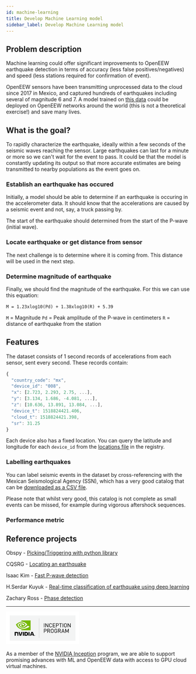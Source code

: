 ```yaml
---
id: machine-learning
title: Develop Machine Learning model
sidebar_label: Develop Machine Learning model
---
```


## Problem description
Machine learning could offer significant improvements to OpenEEW earthquake detection in terms of accuracy (less false positives/negatives) and speed (less stations required for confirmation of event).

OpenEEW sensors have been transmitting unprocessed data to the cloud since 2017 in Mexico, and captured hundreds of earthquakes including several of magnitude 6 and 7. A model trained on [this data](/docs/historic-data/) could be deployed on OpenEEW networks around the world (this is not a theoretical exercise!) and save many lives.

## What is the goal?
To rapidly characterize the earthquake, ideally within a few seconds of the seismic waves reaching the sensor. Large earthquakes can last for a minute or more so we can't wait for the event to pass. It could be that the model is constantly updating its output so that more accurate estimates are being transmitted to nearby populations as the event goes on.

### Establish an earthquake has occured
Initially, a model should be able to determine if an earthquake is occuring in the accelerometer data. It should know that the accelerations are caused by a seismic event and not, say, a truck passing by.

The start of the earthquake should determined from the start of the P-wave (initial wave).

### Locate earthquake or get distance from sensor
The next challenge is to determine where it is coming from. This distance will be used in the next step.

### Determine magnitude of earthquake
Finally, we should find the magnitude of the earthquake. For this we can use this equation:
```
M = 1.23xlog10(Pd) + 1.38xlog10(R) + 5.39
```
`M` = Magnitude
`Pd` = Peak amplitude of the P-wave in centimeters
`R` = distance of earthquake from the station


## Features
The dataset consists of 1 second records of accelerations from each sensor, sent every second. These records contain:

```javascript
{
  "country_code": "mx",
  "device_id": "008",
  "x": [2.723, 2.293, 2.75, ...],
  "y": [3.134, 1.686, -4.081, ...],
  "z": [10.636, 13.891, 13.084, ...],
  "device_t": 1518824421.406,
  "cloud_t": 1518824421.398,
  "sr": 31.25
}
```

Each device also has a fixed location. You can query the latitude and longitude for each `device_id` from the [locations file](#) in the registry.

### Labelling earthquakes
You can label seismic events in the dataset by cross-referencing with the Mexican Seismological Agency (SSN), which has a very good catalog that can be [downloaded as a CSV file](http://www2.ssn.unam.mx:8080/catalogo/).

Please note that whilst very good, this catalog is not complete as small events can be missed, for example during vigorous aftershock sequences.

### Performance metric


## Reference projects
Obspy - [Picking/Triggering with python library](https://docs.obspy.org/tutorial/code_snippets/trigger_tutorial.html)

CQSRG - [Locating an earthquake](http://cqsrg.org/oem/earthquakelocation/)

Isaac Kim - [Fast P-wave detection](https://towardsdatascience.com/earthquake-prediction-faffd7160f98)

H.Serdar Kuyuk - [Real-time classification of earthquake using deep learning](https://www.sciencedirect.com/science/article/pii/S1877050918319896)

Zachary Ross - [Phase detection](https://github.com/interseismic)

---

<img src="/docs/nvidia.png" alt="sensor" width="200"/>

As a member of the [NVIDIA Inception](https://www.nvidia.com/en-us/deep-learning-ai/startups/) program, we are able to support promising advances with ML and OpenEEW data with access to GPU cloud virtual machines.
